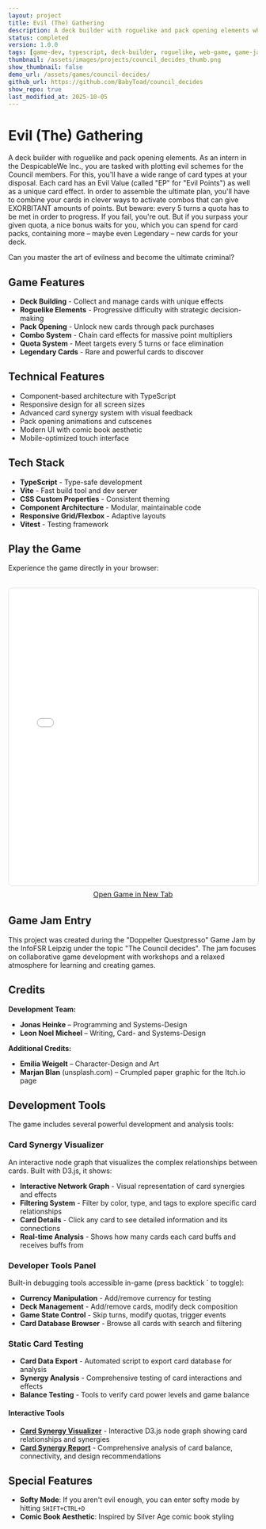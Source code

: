 ```yaml
---
layout: project
title: Evil (The) Gathering
description: A deck builder with roguelike and pack opening elements where you plot evil schemes for the Council members.
status: completed
version: 1.0.0
tags: [game-dev, typescript, deck-builder, roguelike, web-game, game-jam]
thumbnail: /assets/images/projects/council_decides_thumb.png
show_thumbnail: false
demo_url: /assets/games/council-decides/
github_url: https://github.com/BabyToad/council_decides
show_repo: true
last_modified_at: 2025-10-05
---
```


# Evil (The) Gathering

A deck builder with roguelike and pack opening elements. As an intern in the DespicableWe Inc., you are tasked with plotting evil schemes for the Council members. For this, you'll have a wide range of card types at your disposal. Each card has an Evil Value (called "EP" for "Evil Points") as well as a unique card effect. In order to assemble the ultimate plan, you'll have to combine your cards in clever ways to activate combos that can give EXORBITANT amounts of points. But beware: every 5 turns a quota has to be met in order to progress. If you fail, you're out. But if you surpass your given quota, a nice bonus waits for you, which you can spend for card packs, containing more – maybe even Legendary – new cards for your deck.

Can you master the art of evilness and become the ultimate criminal?

## Game Features

- **Deck Building** - Collect and manage cards with unique effects
- **Roguelike Elements** - Progressive difficulty with strategic decision-making
- **Pack Opening** - Unlock new cards through pack purchases
- **Combo System** - Chain card effects for massive point multipliers
- **Quota System** - Meet targets every 5 turns or face elimination
- **Legendary Cards** - Rare and powerful cards to discover

## Technical Features

- Component-based architecture with TypeScript
- Responsive design for all screen sizes
- Advanced card synergy system with visual feedback
- Pack opening animations and cutscenes
- Modern UI with comic book aesthetic
- Mobile-optimized touch interface

## Tech Stack

- **TypeScript** - Type-safe development
- **Vite** - Fast build tool and dev server
- **CSS Custom Properties** - Consistent theming
- **Component Architecture** - Modular, maintainable code
- **Responsive Grid/Flexbox** - Adaptive layouts
- **Vitest** - Testing framework

## Play the Game

Experience the game directly in your browser:

<div class="demo-container" style="margin: 2rem 0; text-align: center;">
    <iframe 
        src="/assets/games/council-decides/" 
        width="800" 
        height="600" 
        frameborder="0"
        style="border: 1px solid #ddd; border-radius: 8px; max-width: 100%;"
        title="Evil (The) Gathering Game">
    </iframe>
    <p style="text-align: center; margin-top: 0.5rem; font-size: 0.9rem; color: #666;">
        <a href="/assets/games/council-decides/" target="_blank">Open Game in New Tab</a>
    </p>
</div>

## Game Jam Entry

This project was created during the "Doppelter Questpresso" Game Jam by the InfoFSR Leipzig under the topic "The Council decides". The jam focuses on collaborative game development with workshops and a relaxed atmosphere for learning and creating games.

## Credits

**Development Team:**
- **Jonas Heinke** – Programming and Systems-Design
- **Leon Noel Micheel** – Writing, Card- and Systems-Design

**Additional Credits:**
- **Emilia Weigelt** – Character-Design and Art
- **Marjan Blan** (unsplash.com) – Crumpled paper graphic for the Itch.io page

## Development Tools

The game includes several powerful development and analysis tools:

### Card Synergy Visualizer
An interactive node graph that visualizes the complex relationships between cards. Built with D3.js, it shows:
- **Interactive Network Graph** - Visual representation of card synergies and effects
- **Filtering System** - Filter by color, type, and tags to explore specific card relationships
- **Card Details** - Click any card to see detailed information and its connections
- **Real-time Analysis** - Shows how many cards each card buffs and receives buffs from

### Developer Tools Panel
Built-in debugging tools accessible in-game (press backtick ` to toggle):
- **Currency Manipulation** - Add/remove currency for testing
- **Deck Management** - Add/remove cards, modify deck composition
- **Game State Control** - Skip turns, modify quotas, trigger events
- **Card Database Browser** - Browse all cards with search and filtering

### Static Card Testing
- **Card Data Export** - Automated script to export card database for analysis
- **Synergy Analysis** - Comprehensive testing of card interactions and effects
- **Balance Testing** - Tools to verify card power levels and game balance

#### Interactive Tools
- **[Card Synergy Visualizer](/assets/games/council-decides/card-synergy-visualizer.html)** - Interactive D3.js node graph showing card relationships and synergies
- **[Card Synergy Report](/assets/games/council-decides/card-synergy-report.html)** - Comprehensive analysis of card balance, connectivity, and design recommendations

## Special Features

- **Softy Mode**: If you aren't evil enough, you can enter softy mode by hitting `SHIFT+CTRL+D`
- **Comic Book Aesthetic**: Inspired by Silver Age comic book styling

